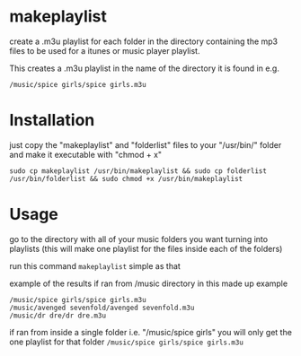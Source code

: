 # makeplaylist
create a .m3u playlist for each folder in the directory containing the mp3 files to be used for a itunes or music player playlist.

This creates a .m3u playlist in the name of the directory it is found in e.g.

```
/music/spice girls/spice girls.m3u
```

# Installation
just copy the "makeplaylist" and "folderlist" files to your "/usr/bin/" folder and make it executable with "chmod + x"

`sudo cp makeplaylist /usr/bin/makeplaylist && sudo cp folderlist /usr/bin/folderlist && sudo chmod +x /usr/bin/makeplaylist`

# Usage
go to the directory with all of your music folders you want turning into playlists (this will make one playlist for the files inside each of the folders)

run this command `makeplaylist` simple as that

example of the results if ran from /music directory in this made up example
```
/music/spice girls/spice girls.m3u
/music/avenged sevenfold/avenged sevenfold.m3u
/music/dr dre/dr dre.m3u

```
if ran from inside a single folder i.e. "/music/spice girls" you will only get the one playlist for that folder `/music/spice girls/spice girls.m3u`
